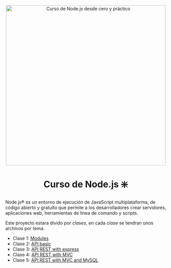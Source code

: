 <div align="center">

<img alt="Curso de Node.js desde cero y práctico" src="https://github-production-user-asset-6210df.s3.amazonaws.com/1561955/254806429-8ff74316-d49e-4358-8b1e-07d7b5a64ed4.jpeg" width="500">

# Curso de Node.js ❇️

<div align="left">

Node.js® es un entorno de ejecución de JavaScript multiplataforma, de código abierto y gratuito que permite a los desarrolladores crear servidores, aplicaciones web, herramientas de línea de comando y scripts.

Este proyecto estara divido por _clases_, en cada _clase_ se tendran unos archivos por tema.

- Clase 1: [Modules](./Clase_1/README.md)
- Clase 2: [API basic](./Clase-2/README.md)
- Clase 3: [API REST with express](./Clase-3/README.md)
- Clase 4: [API REST with MVC](./Clase-4/README.md)
- Clase 5: [API REST with MVC and MySQL](./Clase-5/README.md)